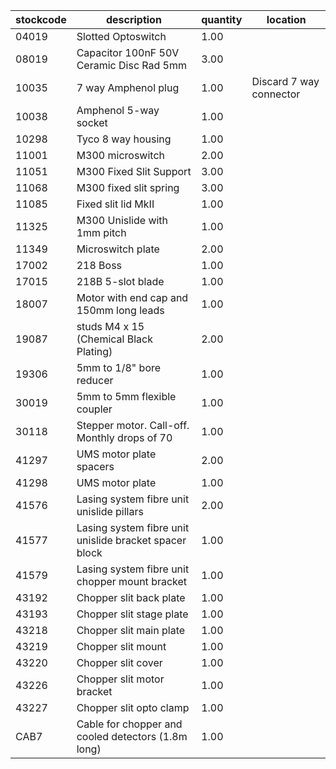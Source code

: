 |stockcode|description|quantity|location|
|---------|-----------|--------|--------|
|04019|Slotted Optoswitch|1.00||
|08019|Capacitor 100nF 50V Ceramic Disc Rad 5mm|3.00||
|10035|7 way Amphenol plug|1.00|Discard 7 way connector|
|10038|Amphenol  5-way socket|1.00||
|10298|Tyco 8 way housing|1.00||
|11001|M300 microswitch|2.00||
|11051|M300 Fixed Slit Support|3.00||
|11068|M300 fixed slit spring|3.00||
|11085|Fixed slit lid MkII|1.00||
|11325|M300 Unislide with 1mm pitch|1.00||
|11349|Microswitch plate|2.00||
|17002|218 Boss|1.00||
|17015|218B 5-slot blade|1.00||
|18007|Motor with end cap and 150mm long leads|1.00||
|19087|studs M4 x 15 (Chemical Black Plating)|2.00||
|19306|5mm to 1/8" bore reducer|1.00||
|30019|5mm to 5mm flexible coupler|1.00||
|30118|Stepper motor.  Call-off.  Monthly drops of 70|1.00||
|41297|UMS motor plate spacers|2.00||
|41298|UMS motor plate|1.00||
|41576|Lasing system fibre unit unislide pillars|2.00||
|41577|Lasing system fibre unit unislide bracket spacer block|1.00||
|41579|Lasing system fibre unit chopper mount bracket|1.00||
|43192|Chopper slit back plate|1.00||
|43193|Chopper slit stage plate|1.00||
|43218|Chopper slit main plate|1.00||
|43219|Chopper slit mount|1.00||
|43220|Chopper slit cover|1.00||
|43226|Chopper slit motor bracket|1.00||
|43227|Chopper slit opto clamp|1.00||
|CAB7|Cable for chopper and cooled detectors (1.8m long)|1.00||
